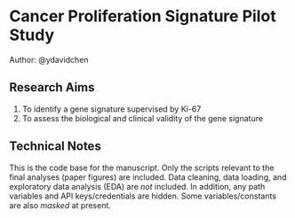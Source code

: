 # Cancer Proliferation Signature Pilot Study

Author: @ydavidchen

## Research Aims

1. To identify a gene signature supervised by Ki-67
2. To assess the biological and clinical validity of the gene signature

## Technical Notes

This is the code base for the manuscript. Only the scripts relevant to the final analyses (paper figures) are included. Data cleaning, data loading, and exploratory data analysis (EDA) are _not_ included. In addition, any path variables and API keys/credentials are hidden. Some variables/constants are also _masked_ at present.